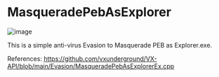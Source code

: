 # MasqueradePebAsExplorer

![image](https://user-images.githubusercontent.com/108234104/188333994-3fb8e8ad-a2c2-4290-9d89-45dc39b7c720.png)

This is a simple anti-virus Evasion to Masquerade PEB as Explorer.exe.

References:
https://github.com/vxunderground/VX-API/blob/main/Evasion/MasqueradePebAsExplorerEx.cpp
